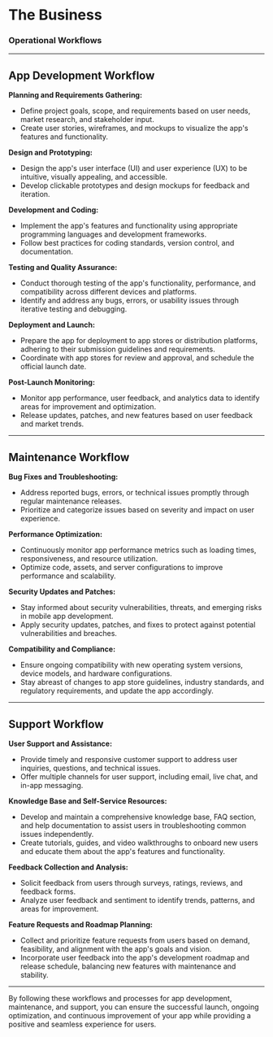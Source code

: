 # The Business

### Operational Workflows

---

## App Development Workflow

**Planning and Requirements Gathering:**

- Define project goals, scope, and requirements based on user needs, market research, and stakeholder input.
- Create user stories, wireframes, and mockups to visualize the app's features and functionality.

**Design and Prototyping:**

- Design the app's user interface (UI) and user experience (UX) to be intuitive, visually appealing, and accessible.
- Develop clickable prototypes and design mockups for feedback and iteration.

**Development and Coding:**

- Implement the app's features and functionality using appropriate programming languages and development frameworks.
- Follow best practices for coding standards, version control, and documentation.

**Testing and Quality Assurance:**

- Conduct thorough testing of the app's functionality, performance, and compatibility across different devices and platforms.
- Identify and address any bugs, errors, or usability issues through iterative testing and debugging.

**Deployment and Launch:**

- Prepare the app for deployment to app stores or distribution platforms, adhering to their submission guidelines and requirements.
- Coordinate with app stores for review and approval, and schedule the official launch date.

**Post-Launch Monitoring:**

- Monitor app performance, user feedback, and analytics data to identify areas for improvement and optimization.
- Release updates, patches, and new features based on user feedback and market trends.

---

## Maintenance Workflow

**Bug Fixes and Troubleshooting:**

- Address reported bugs, errors, or technical issues promptly through regular maintenance releases.
- Prioritize and categorize issues based on severity and impact on user experience.

**Performance Optimization:**

- Continuously monitor app performance metrics such as loading times, responsiveness, and resource utilization.
- Optimize code, assets, and server configurations to improve performance and scalability.

**Security Updates and Patches:**

- Stay informed about security vulnerabilities, threats, and emerging risks in mobile app development.
- Apply security updates, patches, and fixes to protect against potential vulnerabilities and breaches.

**Compatibility and Compliance:**

- Ensure ongoing compatibility with new operating system versions, device models, and hardware configurations.
- Stay abreast of changes to app store guidelines, industry standards, and regulatory requirements, and update the app accordingly.

---

## Support Workflow

**User Support and Assistance:**

- Provide timely and responsive customer support to address user inquiries, questions, and technical issues.
- Offer multiple channels for user support, including email, live chat, and in-app messaging.

**Knowledge Base and Self-Service Resources:**

- Develop and maintain a comprehensive knowledge base, FAQ section, and help documentation to assist users in troubleshooting common issues independently.
- Create tutorials, guides, and video walkthroughs to onboard new users and educate them about the app's features and functionality.

**Feedback Collection and Analysis:**

- Solicit feedback from users through surveys, ratings, reviews, and feedback forms.
- Analyze user feedback and sentiment to identify trends, patterns, and areas for improvement.

**Feature Requests and Roadmap Planning:**

- Collect and prioritize feature requests from users based on demand, feasibility, and alignment with the app's goals and vision.
- Incorporate user feedback into the app's development roadmap and release schedule, balancing new features with maintenance and stability.

---

By following these workflows and processes for app development, maintenance, and support, you can ensure the successful launch, ongoing optimization, and continuous improvement of your app while providing a positive and seamless experience for users.
